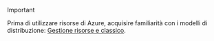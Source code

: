 > [!IMPORTANT]
> Prima di utilizzare risorse di Azure, acquisire familiarità con i modelli di distribuzione: [Gestione risorse e classico](../articles/resource-manager-deployment-model.md).
> 
> 

<!---HONumber=AcomDC_0218_2016-->